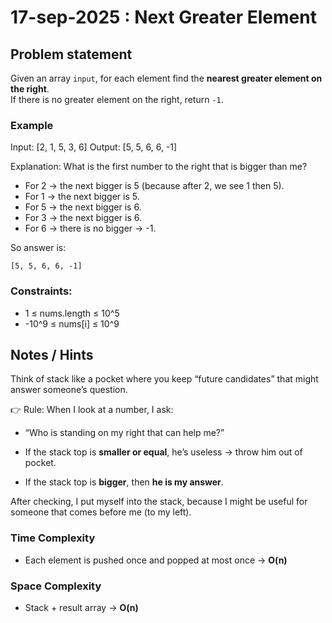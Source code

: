 # 17-sep-2025 : Next Greater Element

## Problem statement

Given an array `input`, for each element find the **nearest greater element on the right**.  
If there is no greater element on the right, return `-1`.

### Example

Input:  [2, 1, 5, 3, 6]
Output: [5, 5, 6, 6, -1]

Explanation:
 What is the first number to the right that is bigger than me?
- For 2 → the next bigger is 5 (because after 2, we see 1 then 5).
- For 1 → the next bigger is 5.
- For 5 → the next bigger is 6.
- For 3 → the next bigger is 6.
- For 6 → there is no bigger → -1.


So answer is:

    [5, 5, 6, 6, -1]

### Constraints:

- 1 ≤ nums.length ≤ 10^5
- -10^9 ≤ nums[i] ≤ 10^9


## Notes / Hints
Think of stack like a pocket where you keep “future candidates” that might answer someone’s question.

👉 Rule:
When I look at a number, I ask:

- “Who is standing on my right that can help me?”

- If the stack top is **smaller or equal**, he’s useless → throw him out of pocket.

- If the stack top is **bigger**, then **he is my answer**.

After checking, I put myself into the stack, because I might be useful for someone that comes before me (to my left).


### Time Complexity
- Each element is pushed once and popped at most once → **O(n)**

### Space Complexity
- Stack + result array → **O(n)** 